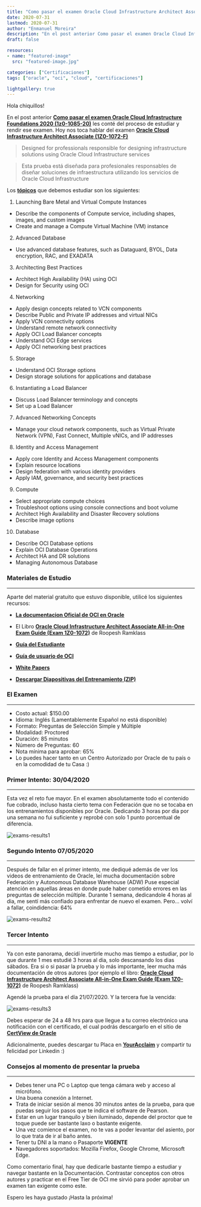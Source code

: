 ```yaml
---
title: "Como pasar el examen Oracle Cloud Infrastructure Architect Associate (1Z0-1072-F)"
date: 2020-07-31
lastmod: 2020-07-31
author: "Enmanuel Moreira"
description: "En el post anterior Como pasar el examen Oracle Cloud Infrastructure Foundations 2020 (1z0-1085-20) les conté del proceso de estudiar y rendir ese examen. Hoy nos toca hablar del examen Oracle Cloud Infrastructure Architect Associate (1Z0-1072-F)"
draft: false

resources:
- name: "featured-image"
  src: "featured-image.jpg"

categories: ["Certificaciones"]
tags: ["oracle", "oci", "cloud", "certificaciones"]

lightgallery: true
---
```


<!--more-->

Hola chiquillos!

En el post anterior **[Como pasar el examen Oracle Cloud Infrastructure Foundations 2020 (1z0-1085-20)](https://itsimplenow.com/2020/07/23/como-pasar-el-examen-oracle-cloud-infrastructure-foundations-2020-1z0-1085-20/)** les conté del proceso de estudiar y rendir ese examen. Hoy nos toca hablar del examen **[Oracle Cloud Infrastructure Architect Associate (1Z0-1072-F)](https://www.oracle.com/cloud/iaas/training/architect-associate.html)**

> Designed for professionals responsible for designing infrastructure solutions using Oracle Cloud Infrastructure services

> Esta prueba está diseñada para profesionales responsables de diseñar soluciones de infraestructura utilizando los servicios de Oracle Cloud Infrastructure

Los **[tópicos](https://www.oracle.com/a/ocom/docs/1Z0-1072-oci-architect-associate-2019-study-guide.pdf)** que debemos estudiar son los siguientes:

1. Launching Bare Metal and Virtual Compute Instances  

- Describe the components of Compute service, including shapes, images, and custom images  
- Create and manage a Compute Virtual Machine (VM) instance  

2. Advanced Database  

- Use advanced database features, such as Dataguard, BYOL, Data encryption, RAC, and EXADATA

3. Architecting Best Practices  

- Architect High Availability (HA) using OCI  
- Design for Security using OCI  

4. Networking  

- Apply design concepts related to VCN components  
- Describe Public and Private IP addresses and virtual NICs  
- Apply VCN connectivity options  
- Understand remote network connectivity  
- Apply OCI Load Balancer concepts  
- Understand OCI Edge services  
- Apply OCI networking best practices  

5. Storage  

- Understand OCI Storage options  
- Design storage solutions for applications and database  

6. Instantiating a Load Balancer  

- Discuss Load Balancer terminology and concepts  
- Set up a Load Balancer  

7. Advanced Networking Concepts  

- Manage your cloud network components, such as Virtual Private Network (VPN), Fast Connect, Multiple vNICs, and IP addresses  

8. Identity and Access Management  

- Apply core Identity and Access Management components  
- Explain resource locations   
- Design federation with various identity providers  
- Apply IAM, governance, and security best practices  

9. Compute  

- Select appropriate compute choices  
- Troubleshoot options using console connections and boot volume  
- Architect High Availability and Disaster Recovery solutions  
- Describe image options  

10. Database  

- Describe OCI Database options  
- Explain OCI Database Operations  
- Architect HA and DR solutions  
- Managing Autonomous Database  

### Materiales de Estudio

***

Aparte del material gratuito que estuvo disponible, utilicé los siguientes recursos:  

- **[La documentacion Oficial de OCI en Oracle](https://docs.cloud.oracle.com/es-ww/iaas/Content/home.htm)**  

- El Libro **[Oracle Cloud Infrastructure Architect Associate All-in-One Exam Guide (Exam 1Z0-1072)](https://www.amazon.com/Oracle-Infrastructure-Architect-Associate-1Z0-1072-ebook/dp/B083CPVKFT)** de Roopesh Ramklass  

- **[Guía del Estudiante](https://learn.oracle.com/ords/training/DL4_EKITDOCUMENT.getPDF?p_url=_-ENC6E9C0202092241DE3D7B941924AD96ACDA02EAE465334C873F89D7364C401D751DB2A81CF1CA54F4629702BCDEC5A57799BCBE5E8DBAA5B89B1F219909ACB37537DDF38F679E2D580F9523FFAD3240928B3F36335C795428RY-_)**  

- **[Guía de usuario de OCI](https://docs.cloud.oracle.com/en-us/iaas/pdf/ug/OCI_User_Guide.pdf)**  

- **[White Papers](https://docs.cloud.oracle.com/iaas/Content/General/Reference/aqswhitepapers.htm)**  

- **[Descargar Diapositivas del Entrenamiento (ZIP)](https://www.oracle.com/a/ocom/docs/cloud/architect-associate-cert-content.zip)**  

### El Examen

***

- Costo actual: $150.00  
- Idioma: Inglés (Lamentablemente Español no está disponible)  
- Formato: Preguntas de Selección Simple y Múltiple  
- Modalidad: Proctored  
- Duración: 85 minutos  
- Número de Preguntas: 60  
- Nota mínima para aprobar: 65%  
- Lo puedes hacer tanto en un Centro Autorizado por Oracle de tu país o en la comodidad de tu Casa :)  

### Primer Intento: 30/04/2020

***

Esta vez el reto fue mayor. En el examen absolutamente todo el contenido fue cobrado, incluso hasta cierto tema con Federación que no se tocaba en los entrenamientos disponibles por Oracle. Dedicando 3 horas por dia por una semana no fui suficiente y reprobé con solo 1 punto porcentual de diferencia.  

![exams-results1](/images/oci-architect-associate/exam-score-report-1.png "Exam Score 30/04/2020")

### Segundo Intento 07/05/2020

***

Después de fallar en el primer intento, me dediqué además de ver los videos de entrenamiento de Oracle, leí mucha documentación sobre Federación y Autonomous Database Warehouse (ADW) Puse especial atención en aquellas áreas en donde pude haber cometido errores en las preguntas de selección múltiple. Durante 1 semana, dedicandole 4 horas al dia, me sentí más confiado para enfrentar de nuevo el examen. Pero... volví a fallar, coindidencia: 64%  

![exams-results2](/images/oci-architect-associate/exam-score-report-2.png "Exam Score 07/05/2020")

### Tercer Intento

***

Ya con este panorama, decidí invertirle mucho mas tiempo a estudiar, por lo que durante 1 mes estudié 3 horas al dia, solo descansando los dias sábados. Era si o si pasar la prueba y lo más importante, leer mucha más documentación de otros autores (por ejemplo el libro: **[Oracle Cloud Infrastructure Architect Associate All-in-One Exam Guide (Exam 1Z0-1072)](https://www.amazon.com/Oracle-Infrastructure-Architect-Associate-1Z0-1072-ebook/dp/B083CPVKFT)** de Roopesh Ramklass)  

Agendé la prueba para el día 21/07/2020. Y la tercera fue la vencida:

![exams-results3](/images/oci-architect-associate/exam-score-report-3.png "Exam Score 21/07/2020")

Debes esperar de 24 a 48 hrs para que llegue a tu correo electrónico una notificación con el certificado, el cual podrás descargarlo en el sitio de **[CertView de Oracle](https://certview.oracle.com/)**  

Adicionalmente, puedes descargar tu Placa en **[YourAcclaim](https://www.youracclaim.com/)** y compartir tu felicidad por Linkedin :)  

### Consejos al momento de presentar la prueba

***

- Debes tener una PC o Laptop que tenga cámara web y acceso al micrófono.  
- Una buena conexión a Internet.  
- Trata de iniciar sesión al menos 30 minutos antes de la prueba, para que puedas seguir los pasos que te indica el software de Pearson.  
- Estar en un lugar tranquilo y bien iluminado, depende del proctor que te toque puede ser bastante laxo o bastante exigente.  
- Una vez comience el examen, no te vas a poder levantar del asiento, por lo que trata de ir al baño antes.  
- Tener tu DNI a la mano o Pasaporte **VIGENTE**  
- Navegadores soportados: Mozilla Firefox, Google Chrome, Microsoft Edge.  

Como comentario final, hay que dedicarle bastante tiempo a estudiar y navegar bastante en la Documentación. Contrastar conceptos con otros autores y practicar en el Free Tier de OCI me sirvió para poder aprobar un examen tan exigente como este.  

Espero les haya gustado ¡Hasta la próxima!
